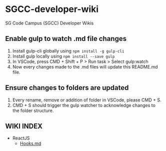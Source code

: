 # SGCC-developer-wiki

SG Code Campus (SGCC) Developer Wikis

## Enable gulp to watch .md file changes

1. Install gulp-cli globally using `npm install -g gulp-cli`
2. Install gulp locally using `npm install --save gulp`
3. In VSCode, press CMD + Shift + P > Run task > Select gulp:watch
4. Now every changes made to the .md files will update this README.md file.

## Ensure changes to folders are updated

1. Every rename, remove or addition of folder in VSCode, please CMD + S.
2. CMD + S should trigger the gulp watcher to acknowledge changes to the folder structure.

## WIKI INDEX

<!-- Do not remove the 'Links' comment -->
<!-- Links -->
- ReactJS
	- [Hooks.md](./markdowns/ReactJS/Hooks.md)
